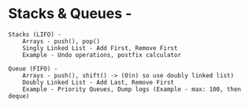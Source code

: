 # Stacks & Queues -

	Stacks (LIFO) -
		Arrays - push(), pop()
		Singly Linked List - Add First, Remove First
		Example - Undo operations, postfix calculator

	Queue (FIFO) -
		Arrays - push(), shift() -> (O(n) so use doubly linked list)
		Doubly Linked List - Add Last, Remove First
		Example - Priority Queues, Dump logs (Example - max: 100, then deque)

